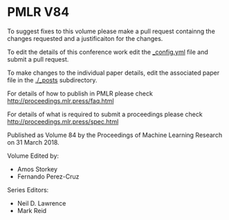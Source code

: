 # PMLR V84

To suggest fixes to this volume please make a pull request containng the changes requested and a justificaiton for the changes.

To edit the details of this conference work edit the [_config.yml](./_config.yml) file and submit a pull request.

To make changes to the individual paper details, edit the associated paper file in the [./_posts](./_posts) subdirectory.

For details of how to publish in PMLR please check http://proceedings.mlr.press/faq.html

For details of what is required to submit a proceedings please check http://proceedings.mlr.press/spec.html



Published as Volume 84 by the Proceedings of Machine Learning Research on 31 March 2018.

Volume Edited by:
  * Amos Storkey
  * Fernando Perez-Cruz

Series Editors:
  * Neil D. Lawrence
  * Mark Reid
